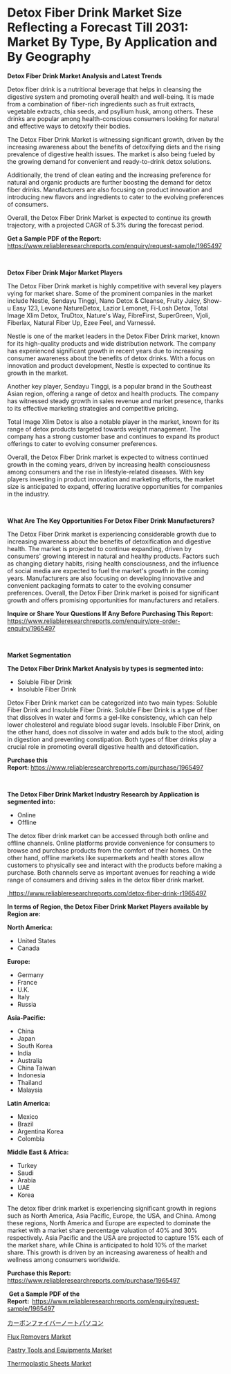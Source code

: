 <p><h1>Detox Fiber Drink Market Size Reflecting a Forecast Till 2031: Market By Type, By Application and By Geography</h1></p><p><strong>Detox Fiber Drink Market Analysis and Latest Trends</strong></p>
<p><p>Detox fiber drink is a nutritional beverage that helps in cleansing the digestive system and promoting overall health and well-being. It is made from a combination of fiber-rich ingredients such as fruit extracts, vegetable extracts, chia seeds, and psyllium husk, among others. These drinks are popular among health-conscious consumers looking for natural and effective ways to detoxify their bodies.</p><p>The Detox Fiber Drink Market is witnessing significant growth, driven by the increasing awareness about the benefits of detoxifying diets and the rising prevalence of digestive health issues. The market is also being fueled by the growing demand for convenient and ready-to-drink detox solutions.</p><p>Additionally, the trend of clean eating and the increasing preference for natural and organic products are further boosting the demand for detox fiber drinks. Manufacturers are also focusing on product innovation and introducing new flavors and ingredients to cater to the evolving preferences of consumers.</p><p>Overall, the Detox Fiber Drink Market is expected to continue its growth trajectory, with a projected CAGR of 5.3% during the forecast period.</p></p>
<p><strong>Get a Sample PDF of the Report:&nbsp;</strong> <a href="https://www.reliableresearchreports.com/enquiry/request-sample/1965497">https://www.reliableresearchreports.com/enquiry/request-sample/1965497</a></p>
<p>&nbsp;</p>
<p><strong>Detox Fiber Drink Major Market Players</strong></p>
<p><p>The Detox Fiber Drink market is highly competitive with several key players vying for market share. Some of the prominent companies in the market include Nestle, Sendayu Tinggi, Nano Detox & Cleanse, Fruity Juicy, Show-u Easy 123, Levone NatureDetox, Lazior Lemonet, Fi-Losh Detox, Total Image Xlim Detox, TruDtox, Nature's Way, FibreFirst, SuperGreen, Vjoli, Fiberlax, Natural Fiber Up, Ezee Feel, and Varnessé.</p><p>Nestle is one of the market leaders in the Detox Fiber Drink market, known for its high-quality products and wide distribution network. The company has experienced significant growth in recent years due to increasing consumer awareness about the benefits of detox drinks. With a focus on innovation and product development, Nestle is expected to continue its growth in the market.</p><p>Another key player, Sendayu Tinggi, is a popular brand in the Southeast Asian region, offering a range of detox and health products. The company has witnessed steady growth in sales revenue and market presence, thanks to its effective marketing strategies and competitive pricing.</p><p>Total Image Xlim Detox is also a notable player in the market, known for its range of detox products targeted towards weight management. The company has a strong customer base and continues to expand its product offerings to cater to evolving consumer preferences.</p><p>Overall, the Detox Fiber Drink market is expected to witness continued growth in the coming years, driven by increasing health consciousness among consumers and the rise in lifestyle-related diseases. With key players investing in product innovation and marketing efforts, the market size is anticipated to expand, offering lucrative opportunities for companies in the industry.</p></p>
<p>&nbsp;</p>
<p><strong>What Are The Key Opportunities For Detox Fiber Drink Manufacturers?</strong></p>
<p><p>The Detox Fiber Drink market is experiencing considerable growth due to increasing awareness about the benefits of detoxification and digestive health. The market is projected to continue expanding, driven by consumers' growing interest in natural and healthy products. Factors such as changing dietary habits, rising health consciousness, and the influence of social media are expected to fuel the market's growth in the coming years. Manufacturers are also focusing on developing innovative and convenient packaging formats to cater to the evolving consumer preferences. Overall, the Detox Fiber Drink market is poised for significant growth and offers promising opportunities for manufacturers and retailers.</p></p>
<p><strong>Inquire or Share Your Questions If Any Before Purchasing This Report:</strong> <a href="https://www.reliableresearchreports.com/enquiry/pre-order-enquiry/1965497">https://www.reliableresearchreports.com/enquiry/pre-order-enquiry/1965497</a></p>
<p>&nbsp;</p>
<p><strong>Market Segmentation</strong></p>
<p><strong>The Detox Fiber Drink Market Analysis by types is segmented into:</strong></p>
<p><ul><li>Soluble Fiber Drink</li><li>Insoluble Fiber Drink</li></ul></p>
<p><p>Detox Fiber Drink market can be categorized into two main types: Soluble Fiber Drink and Insoluble Fiber Drink. Soluble Fiber Drink is a type of fiber that dissolves in water and forms a gel-like consistency, which can help lower cholesterol and regulate blood sugar levels. Insoluble Fiber Drink, on the other hand, does not dissolve in water and adds bulk to the stool, aiding in digestion and preventing constipation. Both types of fiber drinks play a crucial role in promoting overall digestive health and detoxification.</p></p>
<p><strong>Purchase this Report:&nbsp;</strong><a href="https://www.reliableresearchreports.com/purchase/1965497">https://www.reliableresearchreports.com/purchase/1965497</a></p>
<p>&nbsp;</p>
<p><strong>The Detox Fiber Drink Market Industry Research by Application is segmented into:</strong></p>
<p><ul><li>Online</li><li>Offline</li></ul></p>
<p><p>The detox fiber drink market can be accessed through both online and offline channels. Online platforms provide convenience for consumers to browse and purchase products from the comfort of their homes. On the other hand, offline markets like supermarkets and health stores allow customers to physically see and interact with the products before making a purchase. Both channels serve as important avenues for reaching a wide range of consumers and driving sales in the detox fiber drink market.</p></p>
<p><a href="https://www.reliableresearchreports.com/detox-fiber-drink-r1965497">&nbsp;https://www.reliableresearchreports.com/detox-fiber-drink-r1965497</a></p>
<p><strong>In terms of Region, the Detox Fiber Drink Market Players available by Region are:</strong></p>
<p>
    <p> <strong> North America: </strong>
        <ul>
            <li>United States</li>
            <li>Canada</li>
        </ul>
        </p> 
    <p> <strong> Europe: </strong>
        <ul>
            <li>Germany</li>
            <li>France</li>
            <li>U.K.</li>
            <li>Italy</li>
            <li>Russia</li>
        </ul>
        </p> 
    <p> <strong> Asia-Pacific: </strong>
        <ul>
            <li>China</li>
            <li>Japan</li>
            <li>South Korea</li>
            <li>India</li>
            <li>Australia</li>
            <li>China Taiwan</li>
            <li>Indonesia</li>
            <li>Thailand</li>
            <li>Malaysia</li>
        </ul>
        </p> 
    <p> <strong> Latin America: </strong>
        <ul>
            <li>Mexico</li>
            <li>Brazil</li>
            <li>Argentina Korea</li>
            <li>Colombia</li>
        </ul>
        </p> 
    <p> <strong> Middle East & Africa: </strong>
        <ul>
            <li>Turkey</li>
            <li>Saudi</li>
            <li>Arabia</li>
            <li>UAE</li>
            <li>Korea</li>
        </ul>
    </p>
    </p>
<p><p>The detox fiber drink market is experiencing significant growth in regions such as North America, Asia Pacific, Europe, the USA, and China. Among these regions, North America and Europe are expected to dominate the market with a market share percentage valuation of 40% and 30% respectively. Asia Pacific and the USA are projected to capture 15% each of the market share, while China is anticipated to hold 10% of the market share. This growth is driven by an increasing awareness of health and wellness among consumers worldwide.</p></p>
<p><strong>Purchase this Report: </strong><a href="https://www.reliableresearchreports.com/purchase/1965497">https://www.reliableresearchreports.com/purchase/1965497</a></p>
<p>&nbsp;<strong>Get a Sample PDF of the Report:&nbsp;&nbsp;</strong><a href="https://www.reliableresearchreports.com/enquiry/request-sample/1965497">https://www.reliableresearchreports.com/enquiry/request-sample/1965497</a></p>
<p><strong></strong></p>
<p><p><a href="https://medium.com/@gordonilbrtck0879367/%E3%82%AB%E3%83%BC%E3%83%9C%E3%83%B3%E3%83%95%E3%82%A1%E3%82%A4%E3%83%90%E3%83%BC%E3%83%8E%E3%83%BC%E3%83%88%E3%83%91%E3%82%BD%E3%82%B3%E3%83%B3%E5%B8%82%E5%A0%B4-%E5%B8%82%E5%A0%B4cagr-%E5%B8%82%E5%A0%B4%E3%83%88%E3%83%AC%E3%83%B3%E3%83%89-%E3%81%8A%E3%82%88%E3%81%B3%E6%88%90%E9%95%B7%E6%88%A6%E7%95%A5%E3%81%AB%E9%96%A2%E3%81%99%E3%82%8B%E6%B4%9E%E5%AF%9F-b91943555650">カーボンファイバーノートパソコン</a></p><p><a href="https://www.linkedin.com/pulse/flux-removers-market-size-share-global-analysis-report-2024--6utgf?trackingId=5tKat%2Bp02tFLsJSYP%2BUQWQ%3D%3D">Flux Removers Market</a></p><p><a href="https://issuu.com/reportprime-2/docs/pastry-tools-and-equipments-market-size-2030.pptx">Pastry Tools and Equipments Market</a></p><p><a href="https://www.linkedin.com/pulse/thermoplastic-sheets-market-size-global-industry-overview-segmentation-d7wmf?trackingId=b747QB9oOTNaU2B%2BNyASSg%3D%3D">Thermoplastic Sheets Market</a></p></p>